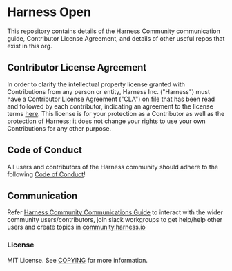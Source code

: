 # Harness Open

This repository contains details of the Harness Community communication guide, Contributor License Agreement, and details of other useful repos that exist in this org.

## Contributor License Agreement

In order to clarify the intellectual property license granted with Contributions from any person or entity, Harness Inc. ("Harness") must have a Contributor License Agreement ("CLA") on file that has been read and followed by each contributor, indicating an agreement to the license terms [here](Contributor_License_Agreement.md). This license is for your protection as a Contributor as well as the protection of Harness; it does not change your rights to use your own Contributions for any other purpose.

## Code of Conduct

All users and contributors of the Harness community should adhere to the following [Code of Conduct](https://github.com/harness/community/blob/main/CODE_OF_CONDUCT.md)!

## Communication

Refer [Harness Community Communications Guide](https://github.com/harness-community/overview/blob/main/community_communication_guide.rst) to interact with the wider community users/contributors, join slack workgroups to get help/help other users and create topics in [community.harness.io](https://community.harness.io)

### License

MIT License. See [COPYING](LICENSE) for more information.

